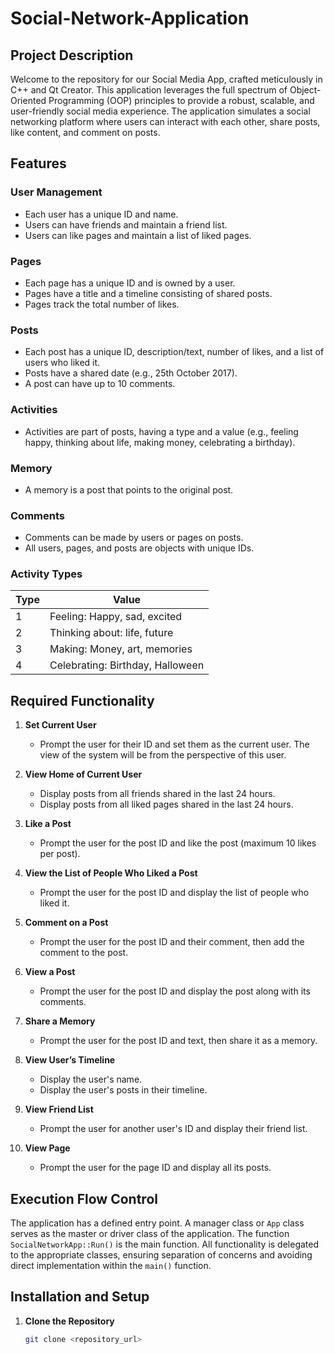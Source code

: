 # Social-Network-Application

## Project Description
Welcome to the repository for our Social Media App, crafted meticulously in C++ and Qt Creator. This application leverages the full spectrum of Object-Oriented Programming (OOP) principles to provide a robust, scalable, and user-friendly social media experience. The application simulates a social networking platform where users can interact with each other, share posts, like content, and comment on posts.

## Features

### User Management
- Each user has a unique ID and name.
- Users can have friends and maintain a friend list.
- Users can like pages and maintain a list of liked pages.

### Pages
- Each page has a unique ID and is owned by a user.
- Pages have a title and a timeline consisting of shared posts.
- Pages track the total number of likes.

### Posts
- Each post has a unique ID, description/text, number of likes, and a list of users who liked it.
- Posts have a shared date (e.g., 25th October 2017).
- A post can have up to 10 comments.

### Activities
- Activities are part of posts, having a type and a value (e.g., feeling happy, thinking about life, making money, celebrating a birthday).

### Memory
- A memory is a post that points to the original post.

### Comments
- Comments can be made by users or pages on posts.
- All users, pages, and posts are objects with unique IDs.

### Activity Types
| Type | Value                           |
|------|---------------------------------|
| 1    | Feeling: Happy, sad, excited    |
| 2    | Thinking about: life, future    |
| 3    | Making: Money, art, memories    |
| 4    | Celebrating: Birthday, Halloween|

## Required Functionality

1. **Set Current User**
   - Prompt the user for their ID and set them as the current user. The view of the system will be from the perspective of this user.

2. **View Home of Current User**
   - Display posts from all friends shared in the last 24 hours.
   - Display posts from all liked pages shared in the last 24 hours.

3. **Like a Post**
   - Prompt the user for the post ID and like the post (maximum 10 likes per post).

4. **View the List of People Who Liked a Post**
   - Prompt the user for the post ID and display the list of people who liked it.

5. **Comment on a Post**
   - Prompt the user for the post ID and their comment, then add the comment to the post.

6. **View a Post**
   - Prompt the user for the post ID and display the post along with its comments.

7. **Share a Memory**
   - Prompt the user for the post ID and text, then share it as a memory.

8. **View User’s Timeline**
   - Display the user's name.
   - Display the user's posts in their timeline.

9. **View Friend List**
   - Prompt the user for another user's ID and display their friend list.

10. **View Page**
    - Prompt the user for the page ID and display all its posts.

## Execution Flow Control

The application has a defined entry point. A manager class or `App` class serves as the master or driver class of the application. The function `SocialNetworkApp::Run()` is the main function. All functionality is delegated to the appropriate classes, ensuring separation of concerns and avoiding direct implementation within the `main()` function.

## Installation and Setup

1. **Clone the Repository**
   ```bash
   git clone <repository_url>
